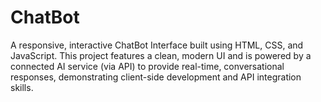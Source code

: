 # ChatBot
A responsive, interactive ChatBot Interface built using HTML, CSS, and JavaScript. This project features a clean, modern UI and is powered by a connected AI service (via API) to provide real-time, conversational responses, demonstrating client-side development and API integration skills.
